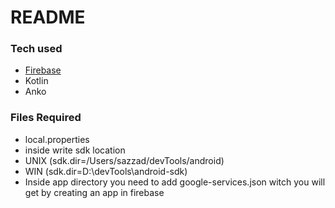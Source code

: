 # README #



### Tech used ###

* [Firebase](https://console.firebase.google.com)
* Kotlin
* Anko

### Files Required ###

* local.properties
* inside write sdk location
* UNIX (sdk.dir=/Users/sazzad/devTools/android)
* WIN (sdk.dir=D\:\\devTools\\android-sdk)
* Inside app directory you need to add google-services.json witch you will get by creating an app in firebase
